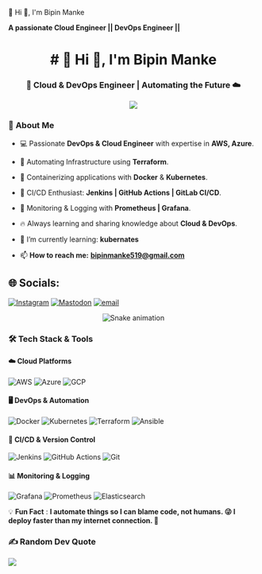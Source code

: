  💫 Hi 👋, I'm Bipin Manke
 
**A passionate Cloud Engineer || DevOps Engineer ||**



<h1 align="center"># 💫 Hi 👋, I'm Bipin Manke</h1>
<h3 align="center">🚀 Cloud & DevOps Engineer | Automating the Future ☁️</h3>

<p align="center">
  <img src="https://user-images.githubusercontent.com/61057666/169029838-74df663d-2e62-4d77-bdff-b43f7d63f00f.png"/>
</p>

 
### 🌟 **About Me**
- 💻 Passionate **DevOps & Cloud Engineer** with expertise in **AWS, Azure**.
- 🚀 Automating Infrastructure using **Terraform**.
- 🐳 Containerizing applications with **Docker** & **Kubernetes**.
- 🔄 CI/CD Enthusiast: **Jenkins | GitHub Actions | GitLab CI/CD**.
- 📡 Monitoring & Logging with **Prometheus | Grafana**.
- 🔥 Always learning and sharing knowledge about **Cloud & DevOps**.
- 🌱 I’m currently learning: **kubernates**

-  📫 **How to reach me:** **bipinmanke519@gmail.com**



## 🌐 Socials:
[![Instagram](https://img.shields.io/badge/Instagram-%23E4405F.svg?logo=Instagram&logoColor=white)](https://instagram.com/imbipinmanke) [![Mastodon](https://img.shields.io/badge/-MASTODON-%232B90D9?logo=mastodon&logoColor=white)](https://mastodon.social/@B) [![email](https://img.shields.io/badge/Email-D14836?logo=gmail&logoColor=white)](mailto:BIPINMANKE519@GMAIL.COM) 


<!-- Snake Game Repo View -->

<div align="center">
  <img src="https://profile-readme-generator.com/assets/snake.svg" alt="Snake animation" />
</div>

### 🛠️ **Tech Stack & Tools**
#### ☁️ **Cloud Platforms**
![AWS](https://img.shields.io/badge/AWS-232F3E?style=for-the-badge&logo=amazonaws&logoColor=white)
![Azure](https://img.shields.io/badge/Azure-0078D4?style=for-the-badge&logo=microsoftazure&logoColor=white)
![GCP](https://img.shields.io/badge/Google%20Cloud-4285F4?style=for-the-badge&logo=googlecloud&logoColor=white)

#### 🖥️ **DevOps & Automation**
![Docker](https://img.shields.io/badge/Docker-2496ED?style=for-the-badge&logo=docker&logoColor=white)
![Kubernetes](https://img.shields.io/badge/Kubernetes-326CE5?style=for-the-badge&logo=kubernetes&logoColor=white)
![Terraform](https://img.shields.io/badge/Terraform-7B42BC?style=for-the-badge&logo=terraform&logoColor=white)
![Ansible](https://img.shields.io/badge/Ansible-EE0000?style=for-the-badge&logo=ansible&logoColor=white)

#### 🔄 **CI/CD & Version Control**
![Jenkins](https://img.shields.io/badge/Jenkins-D24939?style=for-the-badge&logo=jenkins&logoColor=white)
![GitHub Actions](https://img.shields.io/badge/GitHub%20Actions-2088FF?style=for-the-badge&logo=githubactions&logoColor=white)
![Git](https://img.shields.io/badge/Git-F05032?style=for-the-badge&logo=git&logoColor=white)

#### 📊 **Monitoring & Logging**
![Grafana](https://img.shields.io/badge/Grafana-F46800?style=for-the-badge&logo=grafana&logoColor=white)
![Prometheus](https://img.shields.io/badge/Prometheus-E6522C?style=for-the-badge&logo=prometheus&logoColor=white)
![Elasticsearch](https://img.shields.io/badge/Elasticsearch-005571?style=for-the-badge&logo=elasticsearch&logoColor=white)

💡 **Fun Fact** : **I automate things so I can blame code, not humans. 😜
     I deploy faster than my internet connection. 🚀**


### ✍️ Random Dev Quote
![](https://quotes-github-readme.vercel.app/api?type=horizontal&theme=radical)


